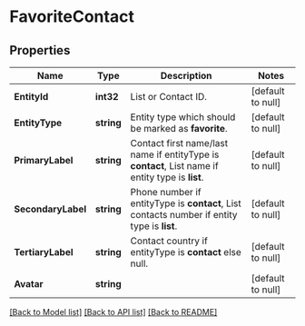 # FavoriteContact

## Properties
Name | Type | Description | Notes
------------ | ------------- | ------------- | -------------
**EntityId** | **int32** | List or Contact ID. | [default to null]
**EntityType** | **string** | Entity type which should be marked as **favorite**. | [default to null]
**PrimaryLabel** | **string** | Contact first name/last name if entityType is **contact**, List name if entity type is **list**. | [default to null]
**SecondaryLabel** | **string** | Phone number if entityType is **contact**, List contacts number if entity type is **list**. | [default to null]
**TertiaryLabel** | **string** | Contact country if entityType is **contact** else null. | [default to null]
**Avatar** | **string** |  | [default to null]

[[Back to Model list]](../README.md#documentation-for-models) [[Back to API list]](../README.md#documentation-for-api-endpoints) [[Back to README]](../README.md)


